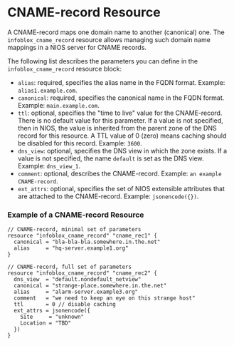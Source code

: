 # CNAME-record Resource

A CNAME-record maps one domain name to another (canonical) one. The `infoblox_cname_record` resource allows managing such domain name mappings in a NIOS server for CNAME records.

The following list describes the parameters you can define in the `infoblox_cname_record` resource block:

* `alias`: required, specifies the alias name in the FQDN format. Example: `alias1.example.com`.
* `canonical`: required, specifies the canonical name in the FQDN format. Example: `main.example.com`.
* `ttl`: optional, specifies the "time to live" value for the CNAME-record. There is no default value for this parameter. If a value is not specified, then in NIOS, the value is inherited from the parent zone of the DNS record for this resource. A TTL value of 0 (zero) means caching should be disabled for this record. Example: `3600`.
* `dns_view`: optional, specifies the DNS view in which the zone exists. If a value is not specified, the name `default` is set as the DNS view. Example: `dns_view_1`.
* `comment`: optional, describes the CNAME-record. Example: `an example CNAME-record`.
* `ext_attrs`: optional, specifies the set of NIOS extensible attributes that are attached to the CNAME-record. Example: `jsonencode({})`.

### Example of a CNAME-record Resource

```hcl
// CNAME-record, minimal set of parameters
resource "infoblox_cname_record" "cname_rec1" {
  canonical = "bla-bla-bla.somewhere.in.the.net"
  alias     = "hq-server.example1.org"
}

// CNAME-record, full set of parameters
resource "infoblox_cname_record" "cname_rec2" {
  dns_view  = "default.nondefault_netview"
  canonical = "strange-place.somewhere.in.the.net"
  alias     = "alarm-server.example3.org"
  comment   = "we need to keep an eye on this strange host"
  ttl       = 0 // disable caching
  ext_attrs = jsonencode({
    Site     = "unknown"
    Location = "TBD"
  })
}
```
